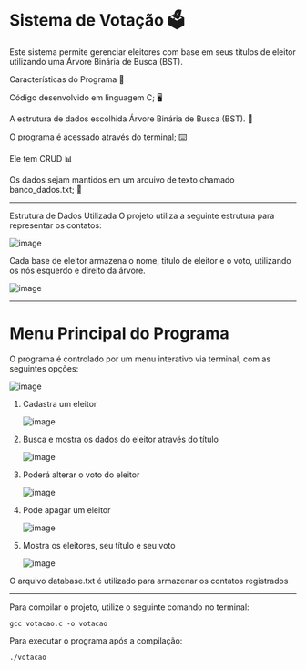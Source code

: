 # Sistema de Votação 🗳️

Este sistema permite gerenciar eleitores com base em seus títulos de eleitor utilizando uma Árvore Binária de Busca (BST).

Características do Programa 🦾

Código desenvolvido em linguagem C; 🖥️

A estrutura de dados escolhida Árvore Binária de Busca (BST). 🔗

O programa é acessado através do terminal; ⌨️

Ele tem CRUD 📊

Os dados sejam mantidos em um arquivo de texto chamado banco_dados.txt; 💾

  ---
  
  Estrutura de Dados Utilizada
O projeto utiliza a seguinte estrutura para representar os contatos:

![image](https://github.com/user-attachments/assets/5a982729-47f3-45a4-84ea-2786e62428b4)

Cada base de eleitor armazena o nome, titulo de eleitor e o voto, utilizando os nós esquerdo e direito da árvore.

![image](https://github.com/user-attachments/assets/00e48dc2-ca6a-4dbb-8ee9-40dd35c4de14)


---
# Menu Principal do Programa
O programa é controlado por um menu interativo via terminal, com as seguintes opções:

![image](https://github.com/user-attachments/assets/163f3e7e-d62e-4ae3-b3d8-676f2af50939)

1. Cadastra um eleitor
   
   ![image](https://github.com/user-attachments/assets/2b6b20c6-bb20-4994-96f6-2074c3a90533)
   
2. Busca e mostra os dados do eleitor através do título
   
   ![image](https://github.com/user-attachments/assets/dee8f442-45c1-460c-991c-93982abcf958)
   
3. Poderá alterar o voto do eleitor
   
   ![image](https://github.com/user-attachments/assets/fee89c1f-3122-431b-a05f-e6e565c4886f)
   
4. Pode apagar um eleitor
   
   ![image](https://github.com/user-attachments/assets/f8ed9a98-a920-4c8f-8126-921766b66965)
   
5. Mostra os eleitores, seu título e seu voto
    
   ![image](https://github.com/user-attachments/assets/ed859961-17ee-4576-abf6-c1990f686acc)
   

O arquivo database.txt é utilizado para armazenar os contatos registrados

---

Para compilar o projeto, utilize o seguinte comando no terminal:

`gcc votacao.c -o votacao`

Para executar o programa após a compilação:

`./votacao`





